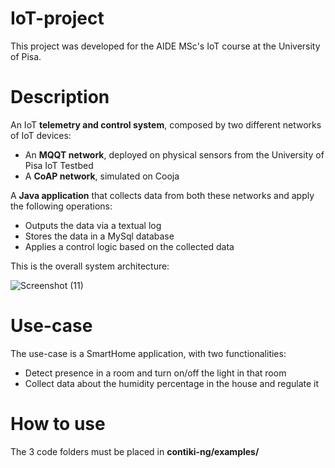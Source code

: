 # IoT-project
This project was developed for the AIDE MSc's IoT course at the University of Pisa.

# Description
An IoT **telemetry and control system**, composed by two different networks of IoT devices:
- An **MQQT network**, deployed on physical sensors from the University of Pisa IoT Testbed
- A **CoAP network**, simulated on Cooja

A **Java application** that collects data from both these networks and apply the following operations:
- Outputs the data via a textual log
- Stores the data in a MySql database
- Applies a control logic based on the collected data

This is the overall system architecture:

![Screenshot (11)](https://user-images.githubusercontent.com/73020009/120617398-5a899980-c45a-11eb-9742-2198a8cebde5.png)

# Use-case
The use-case is a SmartHome application, with two functionalities:
- Detect presence in a room and turn on/off the light in that room
- Collect data about the humidity percentage in the house and regulate it

# How to use
The 3 code folders must be placed in **contiki-ng/examples/**

